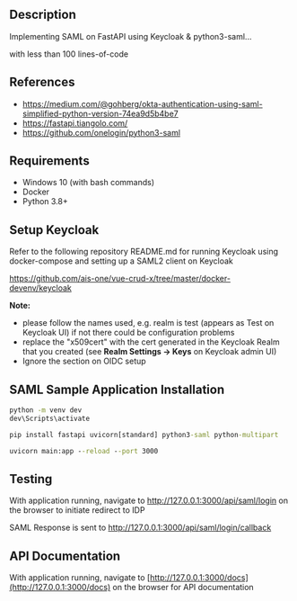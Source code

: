 ## Description

Implementing SAML on FastAPI using Keycloak & python3-saml...

with less than 100 lines-of-code

## References

- https://medium.com/@gohberg/okta-authentication-using-saml-simplified-python-version-74ea9d5b4be7
- https://fastapi.tiangolo.com/
- https://github.com/onelogin/python3-saml

## Requirements
- Windows 10 (with bash commands)
- Docker
- Python 3.8+

## Setup Keycloak

Refer to the following repository README.md for running Keycloak using docker-compose and setting up a SAML2 client on Keycloak

https://github.com/ais-one/vue-crud-x/tree/master/docker-devenv/keycloak

**Note:**
- please follow the names used, e.g. realm is test (appears as Test on Keycloak UI) if not there could be configuration problems
- replace the "x509cert" with the cert generated in the Keycloak Realm that you created (see **Realm Settings -> Keys** on Keycloak admin UI)
- Ignore the section on OIDC setup

## SAML Sample Application Installation
```cmd
python -m venv dev
dev\Scripts\activate

pip install fastapi uvicorn[standard] python3-saml python-multipart

uvicorn main:app --reload --port 3000
```

## Testing

With application running, navigate to http://127.0.0.1:3000/api/saml/login on the browser to initiate redirect to IDP

SAML Response is sent to http://127.0.0.1:3000/api/saml/login/callback

## API Documentation

With application running, navigate to [http://127.0.0.1:3000/docs](http://127.0.0.1:3000/docs) on the browser for API documentation
